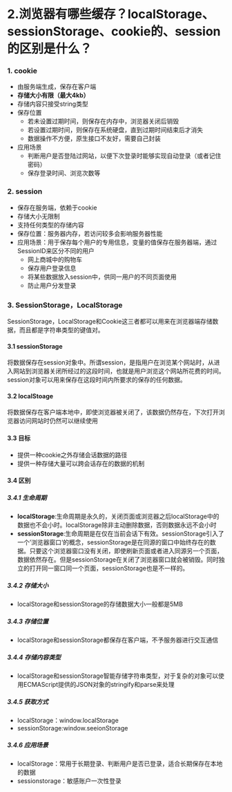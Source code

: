 # 2.浏览器有哪些缓存？localStorage、sessionStorage、cookie的、session的区别是什么？

### 1. cookie
* 由服务端生成，保存在客户端
* **存储大小有限（最大4kb）**
* 存储内容只接受string类型
* 保存位置
    * 若未设置过期时间，则保存在内存中，浏览器关闭后销毁
    * 若设置过期时间，则保存在系统硬盘，直到过期时间结束后才消失
    * 数据操作不方便，原生接口不友好，需要自己封装
* 应用场景
    * 判断用户是否登陆过网站，以便下次登录时能够实现自动登录（或者记住密码）
    * 保存登录时间、浏览次数等

### 2. session
* 保存在服务端，依赖于cookie
* 存储大小无限制
* 支持任何类型的存储内容
* 保存位置：服务器内存，若访问较多会影响服务器性能
* 应用场景：用于保存每个用户的专用信息，变量的值保存在服务器端，通过SessionID来区分不同的用户
    * 网上商城中的购物车
    * 保存用户登录信息
    * 将某些数据放入session中，供同一用户的不同页面使用
    * 防止用户分发登录

### 3. SessionStorage，LocalStorage
SessionStorage，LocalStorage和Cookie这三者都可以用来在浏览器端存储数据，而且都是字符串类型的键值对。

#### 3.1 sessionStorage
将数据保存在session对象中。所谓session，是指用户在浏览某个网站时，从进入网站到浏览器关闭所经过的这段时间，也就是用户浏览这个网站所花费的时间。session对象可以用来保存在这段时间内所要求的保存的任何数据。

#### 3.2 localStoage
将数据保存在客户端本地中，即使浏览器被关闭了，该数据仍然存在，下次打开浏览器访问网站时仍然可以继续使用

#### 3.3 目标
* 提供一种cookie之外存储会话数据的路径
* 提供一种存储大量可以跨会话存在的数据的机制

#### 3.4 区别 
##### 3.4.1 生命周期
* **localStorage**:生命周期是永久的，关闭页面或浏览器之后localStorage中的数据也不会小时。localStorage除非主动删除数据，否则数据永远不会小时
* **sessionStorage**:生命周期是在仅在当前会话下有效。sessionStorage引入了一个’浏览器窗口‘的概念，sessionStorage是在同源的窗口中始终存在的数据。只要这个浏览器窗口没有关闭，即使刷新页面或者进入同源另一个页面，数据依然存在。但是sessionStorage在关闭了浏览器窗口就会被销毁。同时独立的打开同一窗口同一个页面，sessionStorage也是不一样的。

##### 3.4.2 存储大小
* localStorage和sessionStorage的存储数据大小一般都是5MB

##### 3.4.3 存储位置
* localStorage和sessionStorage都保存在客户端，不予服务器进行交互通信

##### 3.4.4 存储内容类型
* localStorage和sessionStorage智能存储字符串类型，对于复杂的对象可以使用ECMAScript提供的JSON对象的stringify和parse来处理

##### 3.4.5 获取方式
* localStorage：window.localStorage
* sessionStorage:window.seeionStorage

##### 3.4.6 应用场景
* localStorage：常用于长期登录、判断用户是否已登录，适合长期保存在本地的数据
* sessionstorage：敏感账户一次性登录